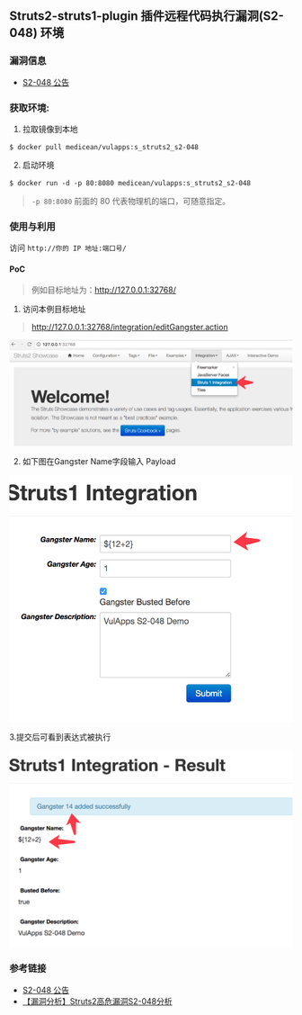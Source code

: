 ## Struts2-struts1-plugin 插件远程代码执行漏洞(S2-048) 环境

### 漏洞信息

 * [S2-048 公告](https://cwiki.apache.org/confluence/display/WW/S2-048)

### 获取环境:

1. 拉取镜像到本地

 ```
$ docker pull medicean/vulapps:s_struts2_s2-048
 ```

2. 启动环境

 ```
$ docker run -d -p 80:8080 medicean/vulapps:s_struts2_s2-048
 ```
 > `-p 80:8080` 前面的 80 代表物理机的端口，可随意指定。 

### 使用与利用

访问 `http://你的 IP 地址:端口号/`

#### PoC

> 例如目标地址为：http://127.0.0.1:32768/

1. 访问本例目标地址

> http://127.0.0.1:32768/integration/editGangster.action

![](poc-1.png)

2. 如下图在Gangster Name字段输入 Payload

![](poc-2.png)

3.提交后可看到表达式被执行

![](poc-3.png)

### 参考链接

* [S2-048 公告](https://cwiki.apache.org/confluence/display/WW/S2-048)
* [【漏洞分析】Struts2高危漏洞S2-048分析](http://bobao.360.cn/learning/detail/4078.html)
